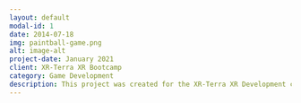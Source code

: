 ```yaml
---
layout: default
modal-id: 1
date: 2014-07-18
img: paintball-game.png
alt: image-alt
project-date: January 2021
client: XR-Terra XR Bootcamp
category: Game Development
description: This project was created for the XR-Terra XR Development coding bootcamp. The instructions were to create a first player game that shoots "paintball's that splatter when they come into content with other game objects (players, walls, floors, etc)
---
```

